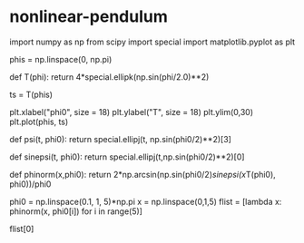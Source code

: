 # nonlinear-pendulum
import numpy as np
from scipy import special
import matplotlib.pyplot as plt

phis = np.linspace(0, np.pi)

def T(phi):
    return 4*special.ellipk(np.sin(phi/2.0)**2)
                    
ts = T(phis)
 


plt.xlabel("phi0", size = 18)
plt.ylabel("T", size = 18)
plt.ylim(0,30)
plt.plot(phis, ts)


def psi(t, phi0):
    return special.ellipj(t, np.sin(phi0/2)**2)[3]

def sinepsi(t, phi0):
    return special.ellipj(t,np.sin(phi0/2)**2)[0]

def phinorm(x,phi0):
    return 2*np.arcsin(np.sin(phi0/2)*sinepsi(x*T(phi0), phi0))/phi0

phi0 = np.linspace(0.1, 1, 5)*np.pi
x = np.linspace(0,1,5)
flist = [lambda x: phinorm(x, phi0[i]) for i in range(5)]


flist[0]
